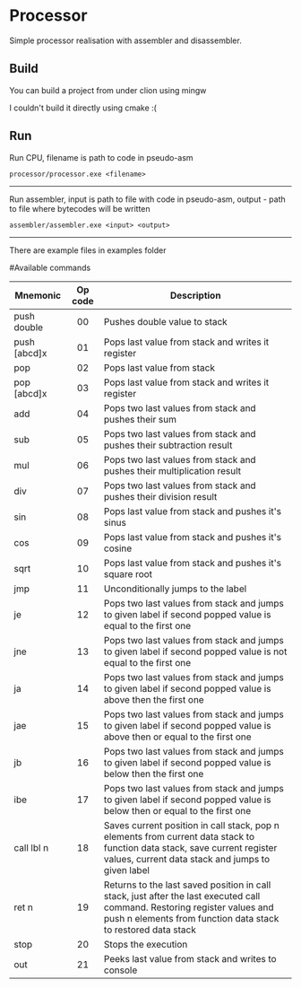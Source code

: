 # Processor

Simple processor realisation with assembler and disassembler.

## Build

You can build a project from under clion using mingw

I couldn't build it directly using cmake :(

## Run
Run CPU, filename is path to code in pseudo-asm

    processor/processor.exe <filename>

----

Run assembler, input is path to file with code in pseudo-asm,
output - path to file where bytecodes will be written

    assembler/assembler.exe <input> <output>

----

There are example files in examples folder

#Available commands

| Mnemonic     | Op code       | Description  |
| -------------|:-------------:| ------------ |
| push double  | 00            | Pushes double value to stack |
| push [abcd]x | 01            | Pops last value from stack and writes it register |
| pop          | 02            | Pops last value from stack |
| pop  [abcd]x | 03            | Pops last value from stack and writes it register |
| add          | 04            | Pops two last values from stack and pushes their sum |
| sub          | 05            | Pops two last values from stack and pushes their subtraction result
| mul          | 06            | Pops two last values from stack and pushes their multiplication result |
| div          | 07            | Pops two last values from stack and pushes their division result |
| sin          | 08            | Pops last value from stack and pushes it's sinus |
| cos          | 09            | Pops last value from stack and pushes it's cosine |
| sqrt         | 10            | Pops last value from stack and pushes it's square root |
| jmp          | 11            | Unconditionally jumps to the label |
| je           | 12            | Pops two last values from stack and jumps to given label if second popped value is equal to the first one |
| jne          | 13            | Pops two last values from stack and jumps to given label if second popped value is not equal to the first one |
| ja           | 14            | Pops two last values from stack and jumps to given label if second popped value is above then the first one |
| jae          | 15            | Pops two last values from stack and jumps to given label if second popped value is above then or equal to the first one |
| jb           | 16            | Pops two last values from stack and jumps to given label if second popped value is below then the first one |
| ibe          | 17            | Pops two last values from stack and jumps to given label if second popped value is below then or equal to the first one |
| call  lbl n  | 18            | Saves current position in call stack, pop n elements from current data stack to function data stack, save current register values, current data stack and jumps to given label |
| ret n        | 19            | Returns to the last saved position in call stack, just after the last executed call command. Restoring register values and push n elements from function data stack to restored data stack |
| stop         | 20            | Stops the execution |
| out          | 21            | Peeks last value from stack and writes to console |

